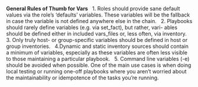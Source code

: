 **General Rules of Thumb for Vars**
&nbsp; 1. Roles should provide sane default values
via the role’s ‘defaults’ variables. These variables will be the fallback in case the
variable is not defined anywhere else in the chain.
&nbsp; 2. Playbooks should rarely define variables (e.g. via set_fact), but rather, vari-
ables should be defined either in included vars_files or, less often, via
inventory.
&nbsp; 3. Only truly host- or group-specific variables should be defined in host or group
inventories.
&nbsp; 4.Dynamic and static inventory sources should contain a minimum of variables,
especially as these variables are often less visible to those maintaining a
particular playbook.
&nbsp; 5. Command line variables (-e) should be avoided when possible. One of the main
use cases is when doing local testing or running one-off playbooks where you
aren’t worried about the maintainability or idempotence of the tasks you’re
running.